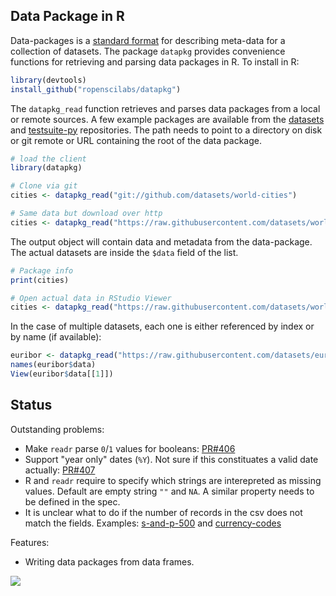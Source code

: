## Data Package in R

Data-packages is a [standard format](http://frictionlessdata.io/data-packages/) for describing meta-data for a collection of datasets. The package `datapkg` provides convenience functions for retrieving and parsing data packages in R. To install in R:

```r
library(devtools)
install_github("ropenscilabs/datapkg")
```

The `datapkg_read` function retrieves and parses data packages from a local or remote sources. A few example packages are available from the [datasets](https://github.com/datasets) and [testsuite-py](https://github.com/frictionlessdata/testsuite-py) repositories. The path needs to point to a directory on disk or git remote or URL containing the root of the data package.

```r
# load the client
library(datapkg)

# Clone via git
cities <- datapkg_read("git://github.com/datasets/world-cities")

# Same data but download over http
cities <- datapkg_read("https://raw.githubusercontent.com/datasets/world-cities/master")
```

The output object will contain data and metadata from the data-package. The actual datasets are inside the `$data` field of the list.

```r
# Package info
print(cities)

# Open actual data in RStudio Viewer
cities <- datapkg_read("https://raw.githubusercontent.com/datasets/world-cities/master")
```

In the case of multiple datasets, each one is either referenced by index or by name (if available):

```r
euribor <- datapkg_read("https://raw.githubusercontent.com/datasets/euribor/master")
names(euribor$data)
View(euribor$data[[1]])
```

## Status

Outstanding problems:

 - Make `readr` parse `0`/`1` values for booleans: [PR#406](https://github.com/hadley/readr/pull/406)
 - Support "year only" dates (`%Y`). Not sure if this constituates a valid date actually: [PR#407](https://github.com/hadley/readr/pull/407)
 - R and `readr` require to specify which strings are interepreted as missing values. Default are empty string `""` and `NA`. A similar property needs to be defined in the spec.
 - It is unclear what to do if the number of records in the csv does not match the fields. Examples: [s-and-p-500](https://github.com/datasets/s-and-p-500) and [currency-codes](https://raw.githubusercontent.com/frictionlessdata/testsuite-py/master/datasets/currency-codes)

Features:

 - Writing data packages from data frames. 

[![](http://ropensci.org/public_images/github_footer.png)](http://ropensci.org)

